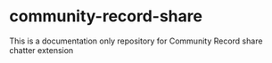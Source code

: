 # community-record-share
This is a documentation only repository for Community Record share chatter extension
